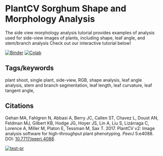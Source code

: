 # PlantCV Sorghum Shape and Morphology Analysis

The side view morphology analysis tutorial provides examples of analysis used for side-view 
images of plants, including shape, leaf angle, and stem/branch analysis Check out our interactive tutorial below!

[![Binder](https://mybinder.org/badge_logo.svg)](https://mybinder.org/v2/gh/danforthcenter/plantcv-tutorial-morphology/HEAD?labpath=index.ipynb)
[![Colab](https://colab.research.google.com/assets/colab-badge.svg)](https://colab.research.google.com/github/danforthcenter/plantcv-tutorial-morphology/blob/main/index-Colab.ipynb)

## Tags/keywords

plant shoot, single plant, side-view, RGB, shape analysis, leaf angle analysis, stem and branch segmentation, 
leaf length, leaf curvature, leaf tangent angle, 

## Citations

Gehan MA, Fahlgren N, Abbasi A, Berry JC, Callen ST, Chavez L, Doust AN,
Feldman MJ, Gilbert KB, Hodge JG, Hoyer JS, Lin A, Liu S, Lizárraga C, Lorence
A, Miller M, Platon E, Tessman M, Sax T. 2017. PlantCV v2: Image analysis
software for high-throughput plant phenotyping. *PeerJ* 5:e4088. DOI:
[10.7717/peerj.4088](https://doi.org/10.7717/peerj.4088).

[![test-pr](https://github.com/danforthcenter/plantcv-tutorial-morphology/actions/workflows/ci-tests.yml/badge.svg)](https://github.com/danforthcenter/plantcv-tutorial-morphology/actions/workflows/ci-tests.yml)
